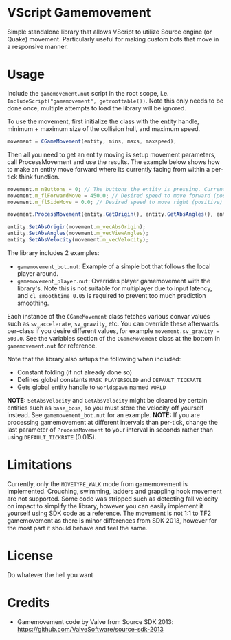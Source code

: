 # VScript Gamemovement
Simple standalone library that allows VScript to utilize Source engine (or Quake) movement. Particularly useful for making custom bots that move in a responsive manner.

# Usage
Include the `gamemovement.nut` script in the root scope, i.e. `IncludeScript("gamemovement", getroottable())`. 
Note this only needs to be done once, multiple attempts to load the library will be ignored.

To use the movement, first initialize the class with the entity handle, minimum + maximum size of the collision hull, and maximum speed.
```js
movement = CGameMovement(entity, mins, maxs, maxspeed);
```

Then all you need to get an entity moving is setup movement parameters, call ProcessMovement and use the results.
The example below shows how to make an entity move forward where its currently facing from within a per-tick think function.
```js
movement.m_nButtons = 0; // The buttons the entity is pressing. Currently only IN_JUMP is implemented here
movement.m_flForwardMove = 450.0; // Desired speed to move forward (positive) or backward (backward). TF2 players use the value of cl_forwardspeed (450)
movement.m_flSideMove = 0.0; // Desired speed to move right (positive) or left (backward). TF2 players use the value of cl_sidespeed (450)

movement.ProcessMovement(entity.GetOrigin(), entity.GetAbsAngles(), entity.GetAbsVelocity(), DEFAULT_TICKRATE);

entity.SetAbsOrigin(movement.m_vecAbsOrigin);
entity.SetAbsAngles(movement.m_vecViewAngles);
entity.SetAbsVelocity(movement.m_vecVelocity);
```

The library includes 2 examples:
* `gamemovement_bot.nut`: Example of a simple bot that follows the local player around.
* `gamemovement_player.nut`: Overrides player gamemovement with the library's. Note this is not suitable for multiplayer due to input latency, and `cl_smoothtime 0.05` is required to prevent too much prediction smoothing.

Each instance of the `CGameMovement` class fetches various convar values such as `sv_accelerate`, `sv_gravity`, etc. You can override these afterwards per-class if you desire different values, for example `movement.sv_gravity = 500.0`. See the variables section of the `CGameMovement` class at the bottom in `gamemovement.nut` for reference.

Note that the library also setups the following when included:
* Constant folding (if not already done so)
* Defines global constants `MASK_PLAYERSOLID` and `DEFAULT_TICKRATE`
* Gets global entity handle to `worldspawn` named `WORLD`

**NOTE:** `SetAbsVelocity` and `GetAbsVelocity` might be cleared by certain entities such as `base_boss`, so you must store the velocity off yourself instead. See `gamemovement_bot.nut` for an example.
**NOTE:** If you are processing gamemovement at different intervals than per-tick, change the last parameter of `ProcessMovement` to your interval in seconds rather than using `DEFAULT_TICKRATE` (0.015).

# Limitations
Currently, only the `MOVETYPE_WALK` mode from gamemovement is implemented. Crouching, swimming, ladders and grappling hook movement are not supported. Some code was stripped such as detecting fall velocity on impact to simplify the library, however you can easily implement it yourself using SDK code as a reference. The movement is not 1:1 to TF2 gamemovement as there is minor differences from SDK 2013, however for the most part it should behave and feel the same.

# License
Do whatever the hell you want

# Credits
- Gamemovement code by Valve from Source SDK 2013: https://github.com/ValveSoftware/source-sdk-2013